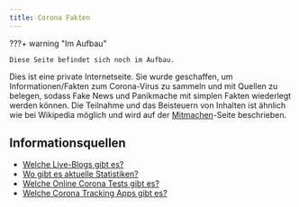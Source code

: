 ```yaml
---
title: Corona Fakten
---
```


???+ warning "Im Aufbau"

    Diese Seite befindet sich noch im Aufbau.

Dies ist eine private Internetseite. Sie wurde geschaffen, um Informationen/Fakten zum Corona-Virus zu sammeln und mit Quellen zu belegen, sodass Fake News und
Panikmache mit simplen Fakten wiederlegt werden können. Die Teilnahme und das Beisteuern von Inhalten ist ähnlich wie bei
Wikipedia möglich und wird auf der [Mitmachen](./mitmachen.md)-Seite beschrieben.

## Informationsquellen

- [Welche Live-Blogs gibt es?](./welche-live-blogs-gibt-es.md)
- [Wo gibt es aktuelle Statistiken?](./wo-gibt-es-aktuelle-statistiken.md)
- [Welche Online Corona Tests gibt es?](./online-covid-19-tests.md)
- [Welche Corona Tracking Apps gibt es?](./welche-tracking-apps-gibt-es.md)
